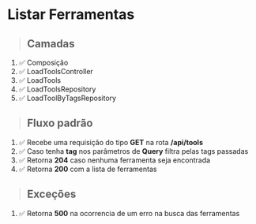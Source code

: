 # **Listar Ferramentas**

> ## Camadas
1. ✅ Composição
1. ✅ LoadToolsController
1. ✅ LoadTools
1. ✅ LoadToolsRepository
1. ✅ LoadToolByTagsRepository

> ## Fluxo padrão
1. ✅ Recebe uma requisição do tipo **GET** na rota **/api/tools**
1. ✅ Caso tenha **tag** nos parâmetros de **Query** filtra pelas tags passadas
1. ✅ Retorna **204** caso nenhuma ferramenta seja encontrada
1. ✅ Retorna **200** com a lista de ferramentas

> ## Exceções
1. ✅ Retorna **500** na ocorrencia de um erro na busca das ferramentas